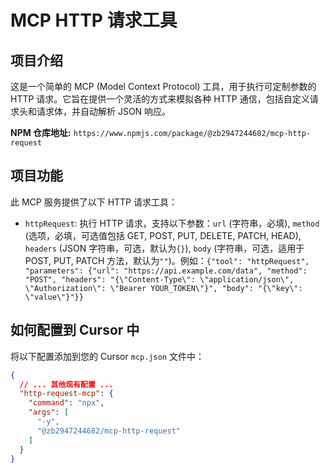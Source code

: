 # MCP HTTP 请求工具

## 项目介绍

这是一个简单的 MCP (Model Context Protocol) 工具，用于执行可定制参数的 HTTP 请求。它旨在提供一个灵活的方式来模拟各种 HTTP 通信，包括自定义请求头和请求体，并自动解析 JSON 响应。

**NPM 仓库地址:** `https://www.npmjs.com/package/@zb2947244682/mcp-http-request`

## 项目功能

此 MCP 服务提供了以下 HTTP 请求工具：

- `httpRequest`: 执行 HTTP 请求，支持以下参数：`url` (字符串，必填), `method` (选项，必填，可选值包括 GET, POST, PUT, DELETE, PATCH, HEAD), `headers` (JSON 字符串，可选，默认为`{}`), `body` (字符串，可选，适用于 POST, PUT, PATCH 方法，默认为`""`)。例如：`{"tool": "httpRequest", "parameters": {"url": "https://api.example.com/data", "method": "POST", "headers": "{\"Content-Type\": \"application/json\", \"Authorization\": \"Bearer YOUR_TOKEN\"}", "body": "{\"key\": \"value\"}"}}`

## 如何配置到 Cursor 中

将以下配置添加到您的 Cursor `mcp.json` 文件中：

```json
{
  // ... 其他现有配置 ...
  "http-request-mcp": {
    "command": "npx",
    "args": [
      "-y",
      "@zb2947244682/mcp-http-request"
    ]
  }
}
```
